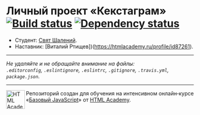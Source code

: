 # Личный проект «Кекстаграм» [![Build status][travis-image]][travis-url] [![Dependency status][dependency-image]][dependency-url]

* Студент: [Свят Шалений](https://up.htmlacademy.ru/javascript/5/user/131499).
* Наставник: [Виталий Ртищев])(https://htmlacademy.ru/profile/id87261).

---

_Не удаляйте и не обращайте внимание на файлы:_<br>
_`.editorconfig`, `.eslintignore`, `.eslintrc`, `.gitignore`, `.travis.yml`, `package.json`._

---

<a href="https://htmlacademy.ru/intensive/javascript"><img align="left" width="50" height="50" title="HTML Academy" src="https://up.htmlacademy.ru/static/img/intensive/javascript/logo-for-github.svg"></a>

Репозиторий создан для обучения на интенсивном онлайн‑курсе «[Базовый JavaScript](https://htmlacademy.ru/intensive/javascript)» от [HTML Academy](https://htmlacademy.ru).

[travis-image]: https://travis-ci.org/htmlacademy-javascript/131499-kekstagram.svg?branch=master
[travis-url]: https://travis-ci.org/htmlacademy-javascript/131499-kekstagram
[dependency-image]: https://david-dm.org/htmlacademy-javascript/131499-kekstagram.svg?style=flat-square
[dependency-url]: https://david-dm.org/htmlacademy-javascript/131499-kekstagram
